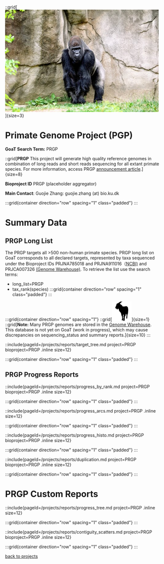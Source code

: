 ::grid[![GoaT](/static/images/prgp.jpeg)]{size=3}

# Primate Genome Project (PGP)

**GoaT Search Term:** PRGP

::grid[**PRGP** This project will generate high quality reference genomes in combination of long reads and short reads sequencing for all extant primate species. For more information, access PRGP [announcement article](https://www.ncbi.nlm.nih.gov/pmc/articles/PMC8920853/).]{size=8}

**Bioproject ID** PRGP (placeholder aggregator)

**Main Contact**: Guojie Zhang: guojie.zhang (at) bio.ku.dk

:::grid{container direction="row" spacing="1" class="padded"}
:::

# Summary Data

## PRGP Long List

The PRGP targets all >500 non-human primate species. PRGP long list on GoaT corresponds to all declared targets, represented by taxa sequenced under the Bioproject IDs PRJNA785018 and
PRJNA911016（[NCBI)](https://www.ncbi.nlm.nih.gov/bioproject/?term=PRJNA785018) and PRJCA007326 [(Genome Warehouse)](https://ngdc.cncb.ac.cn/bioproject/browse/PRJCA007326). To retrieve the list use the search terms:

- long_list=PRGP
- tax_rank(species)
  :::grid{container direction="row" spacing="1" class="padded"}
  :::

:::grid{container direction="row" spacing="1"}
::grid[![GoaT](/static/images/capra3.png)]{size=1}
::grid[**Note:** Many PRGP genomes are stored in the [Genome Warehouse](https://ngdc.cncb.ac.cn/gwh/). This database is not yet on GoaT (work in progress), which may cause discrepancies on sequencing_status and summary reports.]{size=10}
:::

::include{pageId=/projects/reports/target_tree.md project=PRGP bioproject=PRGP .inline size=12}

:::grid{container direction="row" spacing="1" class="padded"}
:::

## PRGP Progress Reports

::include{pageId=/projects/reports/progress_by_rank.md project=PRGP bioproject=PRGP .inline size=12}

:::grid{container direction="row" spacing="1" class="padded"}
:::

::include{pageId=/projects/reports/progress_arcs.md project=PRGP .inline size=12}

:::grid{container direction="row" spacing="1" class="padded"}
:::

::include{pageId=/projects/reports/progress_histo.md project=PRGP bioproject=PRGP .inline size=12}

:::grid{container direction="row" spacing="1" class="padded"}
:::

::include{pageId=/projects/reports/duplication.md project=PRGP bioproject=PRGP .inline size=12}

:::grid{container direction="row" spacing="1" class="padded"}
:::

# PRGP Custom Reports

::include{pageId=/projects/reports/progress_tree.md project=PRGP .inline size=12}

:::grid{container direction="row" spacing="1" class="padded"}
:::

::include{pageId=/projects/reports/contiguity_scatters.md project=PRGP bioproject=PRGP .inline size=12}

:::grid{container direction="row" spacing="1" class="padded"}
:::

[back to projects](/projects)
